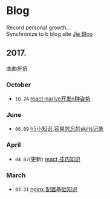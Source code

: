 # Blog

Record personal growth...  
Synchronize to b blog site [Jie Blog](http://mrlyj.gopeak.cn/post/)

## 2017.
曲曲折折 

### October

- `10.24` [react-narive开发n种姿势](https://github.com/Mrlyjoutlook/blog/blob/master/react-native/development.md)

### June

- `06.09` [h5小知识,容易忽忘的skills记录](https://github.com/Mrlyjoutlook/blog/blob/master/h5/h5_skills.md)

### April

- `04.07`(更新) [react 技巧知识](https://github.com/Mrlyjoutlook/blog/blob/master/react/react_skills.md)

### March

- `03.31` [nginx 配置基础知识](https://github.com/Mrlyjoutlook/blog/blob/master/nginx/config.md)